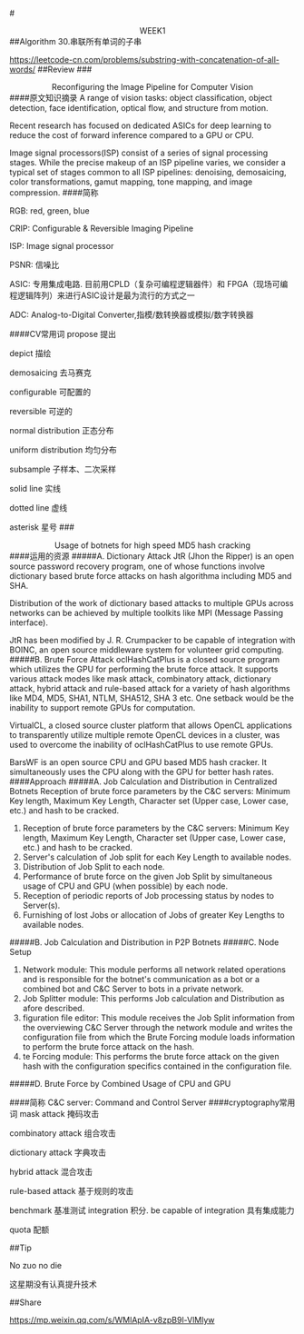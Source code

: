 #<center>WEEK1</center>
##Algorithm
 30.串联所有单词的子串
 
<https://leetcode-cn.com/problems/substring-with-concatenation-of-all-words/>
##Review
###<center>Reconfiguring the Image Pipeline for Computer Vision</center>
####原文知识摘录
A range of vision tasks: object classification, object detection, face identification, optical flow, and structure from motion.

Recent research has focused on dedicated ASICs for deep learning to reduce the cost of forward inference compared to a GPU or CPU.

Image signal processors(ISP) consist of a series of signal processing stages. While the precise makeup of an ISP pipeline varies, we consider a typical set of stages common to all ISP pipelines: denoising, demosaicing, color transformations, gamut mapping, tone mapping, and image compression. 
####简称

RGB: red, green, blue 

CRIP: Configurable & Reversible Imaging Pipeline

ISP: Image signal processor

PSNR: 信噪比

ASIC: 专用集成电路. 目前用CPLD（复杂可编程逻辑器件）和 FPGA（现场可编程逻辑阵列）来进行ASIC设计是最为流行的方式之一

ADC: Analog-to-Digital Converter,指模/数转换器或模拟/数字转换器

####CV常用词
propose 提出

depict 描绘

demosaicing 去马赛克

configurable 可配置的

reversible 可逆的

normal distribution 正态分布

uniform distribution 均匀分布

subsample 子样本、二次采样

solid line 实线

dotted line 虚线

asterisk 星号
###<center>Usage of botnets for high speed MD5 hash cracking</center>
####运用的资源
#####A. Dictionary Attack
JtR (Jhon the Ripper) is an open source password recovery program, one of whose functions involve dictionary based brute force attacks on hash algorithma including MD5 and SHA.

Distribution of the work of dictionary based attacks to multiple GPUs across networks can be achieved by multiple toolkits like MPI (Message Passing interface).

JtR has been modified by J. R. Crumpacker to be capable of integration with BOINC, an open source middleware system for volunteer grid computing.
#####B. Brute Force Attack
oclHashCatPlus is a closed source program which utilizes the GPU for performing the brute force attack. It supports various attack modes like mask attack, combinatory attack, dictionary attack, hybrid attack and rule-based attack for a variety of hash algorithms like MD4, MD5, SHA1, NTLM, SHA512, SHA 3 etc. One setback would be the inability to support remote GPUs for computation.

VirtualCL, a closed source cluster platform that allows OpenCL applications to transparently utilize multiple remote OpenCL devices in a cluster, was used to overcome the inability of oclHashCatPlus to use remote GPUs.

BarsWF is an open source CPU and GPU based MD5 hash cracker. It simultaneously uses the CPU along with the GPU for better hash rates.
####Approach
#####A. Job Calculation and Distribution in Centralized Botnets
Reception of brute force parameters by the C&C servers: Minimum Key length, Maximum Key Length, Character set (Upper case, Lower case, etc.) and hash to be cracked.

1. Reception of brute force parameters by the C&C servers: Minimum Key length, Maximum Key Length, Character set (Upper case, Lower case, etc.) and hash to be cracked.
2. Server's calculation of Job split for each Key Length to available nodes.
3. Distribution of Job Split to each node.
4. Performance of brute force on the given Job Split by simultaneous usage of CPU and GPU (when possible) by each node.
5. Reception of periodic reports of Job processing status by nodes to Server(s).
6. Furnishing of lost Jobs or allocation of Jobs of greater Key Lengths to available nodes.

#####B. Job Calculation and Distribution in P2P Botnets
#####C. Node Setup
1. Network module: This module performs all network related operations and is responsible for the botnet's communication as a bot or a combined bot and C&C Server to bots in a private network.
2. Job Splitter module: This performs Job calculation and Distribution as afore described.
3. figuration file editor: This module receives the Job Split information from the overviewing C&C Server through the network module and writes the configuration file from which the Brute Forcing module loads information to perform the brute force attack on the hash.
4. te Forcing module: This performs the brute force attack on the given hash with the configuration specifics contained in the configuration file.

#####D. Brute Force by Combined Usage of CPU and GPU

####简称
C&C server: Command and Control Server
####cryptography常用词
mask attack 掩码攻击

combinatory attack 组合攻击

dictionary attack 字典攻击

hybrid attack 混合攻击

rule-based attack 基于规则的攻击

benchmark 基准测试
integration 积分. be capable of integration 具有集成能力

quota 配额

##Tip

No zuo no die

这星期没有认真提升技术

##Share

<https://mp.weixin.qq.com/s/WMlApIA-v8zpB9l-VlMlyw>